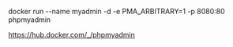 docker run --name myadmin -d -e PMA_ARBITRARY=1 -p 8080:80 phpmyadmin

https://hub.docker.com/_/phpmyadmin